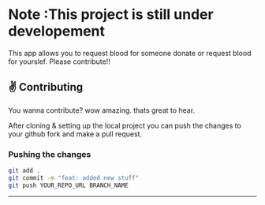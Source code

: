 # Note :This project is still under developement

This app allows you to request blood for someone donate or request blood for yourslef. 
Please contribute!!
## :v: Contributing

You wanna contribute? wow amazing. thats great to hear.

After cloning & setting up the local project you can push the changes to your github fork and make a pull request.


### Pushing the changes

```bash
git add .
git commit -m "feat: added new stuff"
git push YOUR_REPO_URL BRANCH_NAME
```

---
